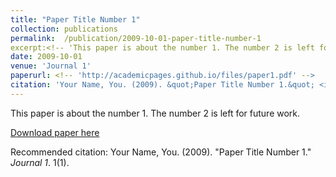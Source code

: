 ```yaml
---
title: "Paper Title Number 1"
collection: publications
permalink:  /publication/2009-10-01-paper-title-number-1
excerpt:<!-- 'This paper is about the number 1. The number 2 is left for future work.'-->
date: 2009-10-01
venue: 'Journal 1'
paperurl: <!-- 'http://academicpages.github.io/files/paper1.pdf' -->
citation: 'Your Name, You. (2009). &quot;Paper Title Number 1.&quot; <i>Journal 1</i>. 1(1).'
---
```

This paper is about the number 1. The number 2 is left for future work.

[Download paper here](http://academicpages.github.io/files/paper1.pdf)

Recommended citation: Your Name, You. (2009). "Paper Title Number 1." <i>Journal 1</i>. 1(1).
